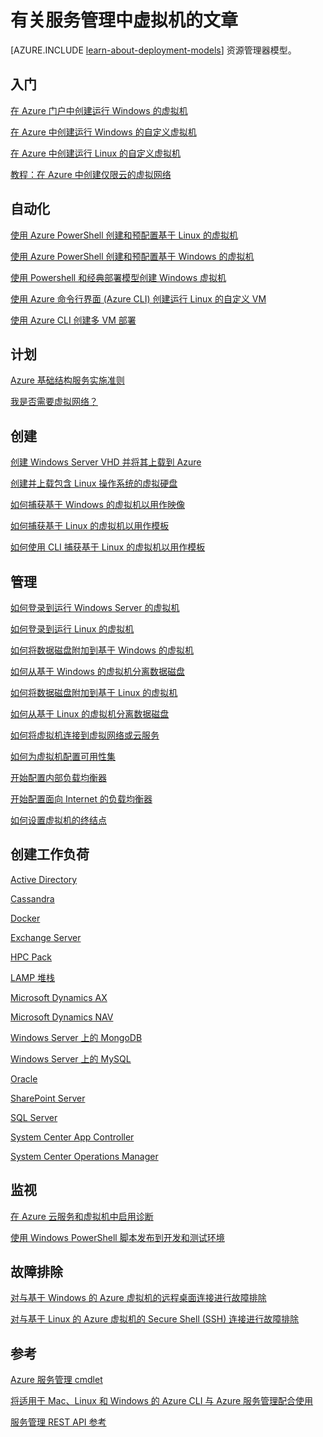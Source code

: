 <properties
	pageTitle="有关服务管理中虚拟机的文章 | Microsoft Azure"
	description="本文列出了能帮助你在 Azure 服务管理中创建和管理虚拟机的资源。"
	services="virtual-machines"
	documentationCenter=""
	authors="dlepow"
	manager="timlt"
	editor=""
	tags="azure-service-management"/>  


<tags
	ms.service="virtual-machines"
	ms.date="10/07/2015"
	wacn.date=""/>  


# 有关服务管理中虚拟机的文章

[AZURE.INCLUDE [learn-about-deployment-models](../includes/learn-about-deployment-models-classic-include.md)] 资源管理器模型。


## 入门

[在 Azure 门户中创建运行 Windows 的虚拟机](/documentation/articles/virtual-machines-windows-tutorial-classic-portal)

[在 Azure 中创建运行 Windows 的自定义虚拟机](/documentation/articles/virtual-machines-windows-create-custom)

[在 Azure 中创建运行 Linux 的自定义虚拟机](/documentation/articles/virtual-machines-linux-create-custom)

[教程：在 Azure 中创建仅限云的虚拟网络](/documentation/articles/create-virtual-network)

## 自动化

[使用 Azure PowerShell 创建和预配置基于 Linux 的虚拟机](/documentation/articles/virtual-machines-ps-create-preconfigure-linux-vms)

[使用 Azure PowerShell 创建和预配置基于 Windows 的虚拟机](/documentation/articles/virtual-machines-ps-create-preconfigure-windows-vms)

[使用 Powershell 和经典部署模型创建 Windows 虚拟机](/documentation/articles/virtual-machines-ps-create-preconfigure-windows-vms)

[使用 Azure 命令行界面 (Azure CLI) 创建运行 Linux 的自定义 VM](/documentation/articles/virtual-machines-linux-create-custom)

[使用 Azure CLI 创建多 VM 部署](/documentation/articles/virtual-machines-create-multi-vm-deployment-xplat-cli-install)

## 计划

[Azure 基础结构服务实施准则](/documentation/articles/virtual-machines-infrastructure-services-implementation-guidelines)

[我是否需要虚拟网络？](../virtual-network/virtual-networks-overview.md)

## 创建

[创建 Windows Server VHD 并将其上载到 Azure](/documentation/articles/virtual-machines-create-upload-vhd-windows-server)

[创建并上载包含 Linux 操作系统的虚拟硬盘](/documentation/articles/virtual-machines-linux-create-upload-vhd)

[如何捕获基于 Windows 的虚拟机以用作映像](/documentation/articles/virtual-machines-capture-image-windows-server)


[如何捕获基于 Linux 的虚拟机以用作模板](/documentation/articles/virtual-machines-linux-capture-image)

[如何使用 CLI 捕获基于 Linux 的虚拟机以用作模板](/documentation/articles/virtual-machines-vm-capture-image-cli)


## 管理

[如何登录到运行 Windows Server 的虚拟机](/documentation/articles/virtual-machines-log-on-windows-server)

[如何登录到运行 Linux 的虚拟机](/documentation/articles/virtual-machines-linux-how-to-log-on)

[如何将数据磁盘附加到基于 Windows 的虚拟机](/documentation/articles/storage-windows-attach-disk)

[如何从基于 Windows 的虚拟机分离数据磁盘](/documentation/articles/storage-windows-detach-disk)

[如何将数据磁盘附加到基于 Linux 的虚拟机](/documentation/articles/virtual-machines-linux-how-to-attach-disk)

[如何从基于 Linux 的虚拟机分离数据磁盘](/documentation/articles/virtual-machines-linux-how-to-detach-disk)

[如何将虚拟机连接到虚拟网络或云服务](/documentation/articles/cloud-services-connect-virtual-machine)

[如何为虚拟机配置可用性集](/documentation/articles/virtual-machines-how-to-configure-availability)

[开始配置内部负载均衡器](../load-balancer/load-balancer-internal-getstarted.md)

[开始配置面向 Internet 的负载均衡器](../load-balancer/load-balancer-internet-getstarted.md)

[如何设置虚拟机的终结点](/documentation/articles/virtual-machines-set-up-endpoints)

## 创建工作负荷

[Active Directory](../active-directory/active-directory-new-forest-virtual-machine.md)

<!-- [BizTalk Server](https://msdn.microsoft.com/zh-cn/library/azure/jj248689) -->


[Cassandra](/documentation/articles/virtual-machines-linux-nodejs-running-cassandra)

[Docker](/documentation/articles/virtual-machines-docker-with-xplat-cli-install)

[Exchange Server](https://technet.microsoft.com/library/jj619301.aspx)

[HPC Pack](/documentation/articles/virtual-machines-hpcpack-cluster-options)

[LAMP 堆栈](/documentation/articles/virtual-machines-linux-install-lamp-stack)

<!-- [Message Queuing (MSMQ)](https://msdn.microsoft.com/zh-cn/library/azure/dn529082.aspx) -->


[Microsoft Dynamics AX](https://technet.microsoft.com/library/dn741581.aspx)

[Microsoft Dynamics NAV](https://msdn.microsoft.com/zh-cn/library/azure/dn168977.aspx)

[Windows Server 上的 MongoDB](/documentation/articles/virtual-machines-install-mongodb-windows-server)

[Windows Server 上的 MySQL](/documentation/articles/virtual-machines-mysql-windows-server-2008r2)

[Oracle](/documentation/articles/virtual-machines-oracle-azure-virtual-machines)

<!-- [SAP](https://msdn.microsoft.com/zh-cn/library/azure/dn745892.aspx) -->


[SharePoint Server](/documentation/articles/virtual-machines-workload-intranet-sharepoint-farm)

[SQL Server](/documentation/articles/virtual-machines-sql-server-infrastructure-services)

[System Center App Controller](https://technet.microsoft.com/library/dn249764.aspx)

[System Center Operations Manager](https://technet.microsoft.com/library/dn249696.aspx#BKMK_Azure)

<!-- [Team Foundation Server](https://msdn.microsoft.com/zh-cn/library/azure/dn769056.aspx) -->


<!-- [Windows Server Essentials Experience](https://msdn.microsoft.com/zh-cn/library/azure/dn520827.aspx) -->


## 监视

[在 Azure 云服务和虚拟机中启用诊断](../cloud-services/cloud-services-dotnet-diagnostics.md)

<!-- [Debugging a cloud service or virtual machine in Visual Studio](https://msdn.microsoft.com/zh-cn/library/azure/ff683670.aspx) -->


[使用 Windows PowerShell 脚本发布到开发和测试环境](https://msdn.microsoft.com/zh-cn/library/azure/dn642480.aspx)

## 故障排除

[对与基于 Windows 的 Azure 虚拟机的远程桌面连接进行故障排除](/documentation/articles/virtual-machines-troubleshoot-remote-desktop-connections)

[对与基于 Linux 的 Azure 虚拟机的 Secure Shell (SSH) 连接进行故障排除](/documentation/articles/virtual-machines-troubleshoot-ssh-connections)

## 参考

[Azure 服务管理 cmdlet](https://msdn.microsoft.com/zh-cn/library/azure/dn708504.aspx)

[将适用于 Mac、Linux 和 Windows 的 Azure CLI 与 Azure 服务管理配合使用](/documentation/articles/virtual-machines-command-line-tools)

[服务管理 REST API 参考](https://msdn.microsoft.com/zh-cn/library/azure/ee460799.aspx)

<!---HONumber=Mooncake_Quality_Review_1118_2016-->